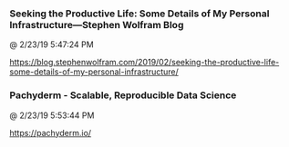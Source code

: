﻿

### Seeking the Productive Life: Some Details of My Personal Infrastructure—Stephen Wolfram Blog
@ 2/23/19 5:47:24 PM

https://blog.stephenwolfram.com/2019/02/seeking-the-productive-life-some-details-of-my-personal-infrastructure/



### Pachyderm - Scalable, Reproducible Data Science
@ 2/23/19 5:53:44 PM

https://pachyderm.io/

